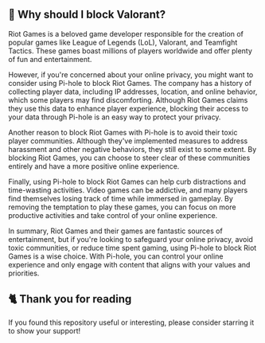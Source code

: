 <!-- [[> SEO
###### Title: 
###### Description: 
###### Tags: 
###### Canonical: 
]]> -->

## 🤔 Why should I block Valorant?
Riot Games is a beloved game developer responsible for the creation of popular games like League of Legends (LoL), Valorant, and Teamfight Tactics.
These games boast millions of players worldwide and offer plenty of fun and entertainment.

However, if you're concerned about your online privacy, you might want to consider using Pi-hole to block Riot Games.
The company has a history of collecting player data, including IP addresses, location, and online behavior, which some players may find discomforting.
Although Riot Games claims they use this data to enhance player experience, blocking their access to your data through Pi-hole is an easy way to protect your privacy.

Another reason to block Riot Games with Pi-hole is to avoid their toxic player communities.
Although they've implemented measures to address harassment and other negative behaviors, they still exist to some extent.
By blocking Riot Games, you can choose to steer clear of these communities entirely and have a more positive online experience.

Finally, using Pi-hole to block Riot Games can help curb distractions and time-wasting activities.
Video games can be addictive, and many players find themselves losing track of time while immersed in gameplay.
By removing the temptation to play these games, you can focus on more productive activities and take control of your online experience.

In summary, Riot Games and their games are fantastic sources of entertainment, but if you're looking to safeguard your online privacy, avoid toxic communities, or reduce time spent gaming, using Pi-hole to block Riot Games is a wise choice.
With Pi-hole, you can control your online experience and only engage with content that aligns with your values and priorities.

## 🐈 Thank you for reading
If you found this repository useful or interesting, please consider starring it to show your support!